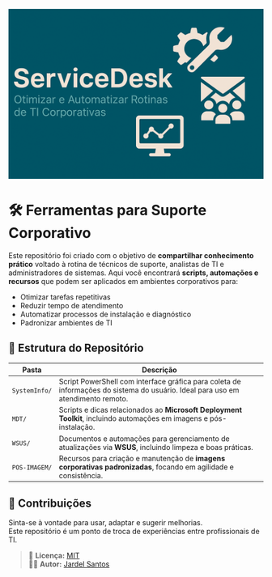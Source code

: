 ![Banner do Projeto](./assets/banner-servicedesk.png)

# 🛠️ Ferramentas para Suporte Corporativo

Este repositório foi criado com o objetivo de **compartilhar conhecimento prático** voltado à rotina de técnicos de suporte, analistas de TI e administradores de sistemas. Aqui você encontrará **scripts, automações e recursos** que podem ser aplicados em ambientes corporativos para:

- Otimizar tarefas repetitivas
- Reduzir tempo de atendimento
- Automatizar processos de instalação e diagnóstico
- Padronizar ambientes de TI

## 📂 Estrutura do Repositório

| Pasta            | Descrição                                                                 |
|------------------|---------------------------------------------------------------------------|
| `SystemInfo/`    | Script PowerShell com interface gráfica para coleta de informações do sistema do usuário. Ideal para uso em atendimento remoto. |
| `MDT/`           | Scripts e dicas relacionados ao **Microsoft Deployment Toolkit**, incluindo automações em imagens e pós-instalação. |
| `WSUS/`          | Documentos e automações para gerenciamento de atualizações via **WSUS**, incluindo limpeza e boas práticas. |
| `POS-IMAGEM/`    | Recursos para criação e manutenção de **imagens corporativas padronizadas**, focando em agilidade e consistência. |

## 🤝 Contribuições

Sinta-se à vontade para usar, adaptar e sugerir melhorias.  
Este repositório é um ponto de troca de experiências entre profissionais de TI.

> 💼 **Licença:** [MIT](LICENSE)  
> 🙋‍♂️ **Autor:** [Jardel Santos](https://www.linkedin.com/in/jardel-santos-2012)

